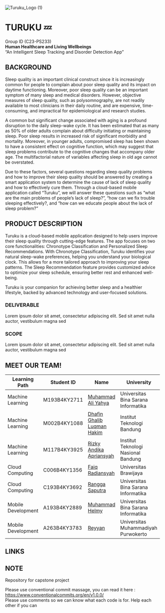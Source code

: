 ![Turuku_Logo (1)](https://github.com/user-attachments/assets/d85e52f8-af2f-4b2a-ad53-fcec0b7a5008)

# TURUKU 💤
Group ID (C23-PS233) </br>
**Human Healthcare and Living Wellbeings** </br>
“An Intelligent Sleep Tracking and Disorder Detection App”


## BACKGROUND
Sleep quality is an important clinical construct since it is increasingly common for people to complain about poor sleep quality and its impact on daytime functioning. Moreover, poor sleep quality can be an important symptom of many sleep and medical disorders. However, objective measures of sleep quality, such as polysomnography, are not readily available to most clinicians in their daily routine, and are expensive, time-consuming, and impractical for epidemiological and research studies. 

A common but significant change associated with aging is a profound disruption to the daily sleep-wake cycle. It has been estimated that as many as 50% of older adults complain about difficulty initiating or maintaining sleep. Poor sleep results in increased risk of significant morbidity and mortality. Moreover, in younger adults, compromised sleep has been shown to have a consistent effect on cognitive function, which may suggest that sleep problems contribute to the cognitive changes that accompany older age. The multifactorial nature of variables affecting sleep in old age cannot be overstated.

Due to these factors, several questions regarding sleep quality problems and how to improve their sleep quality should be answered by creating a smart application system to determine the cause of lack of sleep quality and how to effectively cure them. Through a cloud-based mobile application called “Turuku”, we will answer these questions such as “what are the main problems of people’s lack of sleep?”, “how can we fix trouble sleeping effectively?, and  “how can we educate people about the lack of sleep problem?”

## PRODUCT DESCRIPTION
Turuku is a cloud-based mobile application designed to help users improve their sleep quality through cutting-edge features. The app focuses on two core functionalities: Chronotype Classification and Personalized Sleep Recommendations. With Chronotype Classification, Turuku identifies your natural sleep-wake preferences, helping you understand your biological clock. This allows for a more tailored approach to improving your sleep patterns. The Sleep Recommendation feature provides customized advice to optimize your sleep schedule, ensuring better rest and enhanced well-being.

Turuku is your companion for achieving better sleep and a healthier lifestyle, backed by advanced technology and user-focused solutions.

### DELIVERABLE
Lorem  ipsum dolor sit amet, consectetur adipiscing elit. Sed sit amet nulla auctor, vestibulum magna sed

### SCOPE
Lorem ipsum  dolor sit amet, consectetur adipiscing elit. Sed sit amet nulla auctor, vestibulum magna sed

## MEET OUR TEAM!
| Learning Path      | Student ID   | Name                                                 | University                                          |
| ------------------ | ------------ | ---------------------------------------------------- | --------------------------------------------------- |
| Machine Learning   | M193B4KY2711 | [Muhammad Ali Yahya](https://github.com/Muhammad-Ali-Yahya)    | Universitas Bina Sarana Informatika                               |
| Machine Learning   | M002B4KY1088 | [Dhafin Ghalib Luqman Hakim](https://github.com/DhafinGhalibLH)      | Institut Teknologi Bandung                                |
| Machine Learning   | M117B4KY3925 | [Rizky Andika Apriansyah](https://github.com/Milkiiy)      | Institut Teknologi Nasional Bandung                             |
| Cloud Computing    | C006B4KY1356 | [Faiq Radiansyah](https://github.com/Toru45)      | Universitas Brawijaya                        |
| Cloud Computing    | C193B4KY3692 | [Rangga Saputra](https://github.com/I4MRangga)           | Universitas Bina Sarana Informatika |
| Mobile Development | A193B4KY2889 | [Muhammad Helmy](https://github.com/muhhlmy])            | Universitas Bina Sarana Informatika                        |
| Mobile Development | A263B4KY3783 | [Reyyan](https://github.com/Rabsxd) | Universitas Muhammadiyah Purwokerto                 |

## LINKS

## NOTE
Repository for capstone project 

Please use conventional commit massage, you can read it here :  https://www.conventionalcommits.org/en/v1.0.0/  
Please use comments so we can know what each code is for.
Help each other if you can
